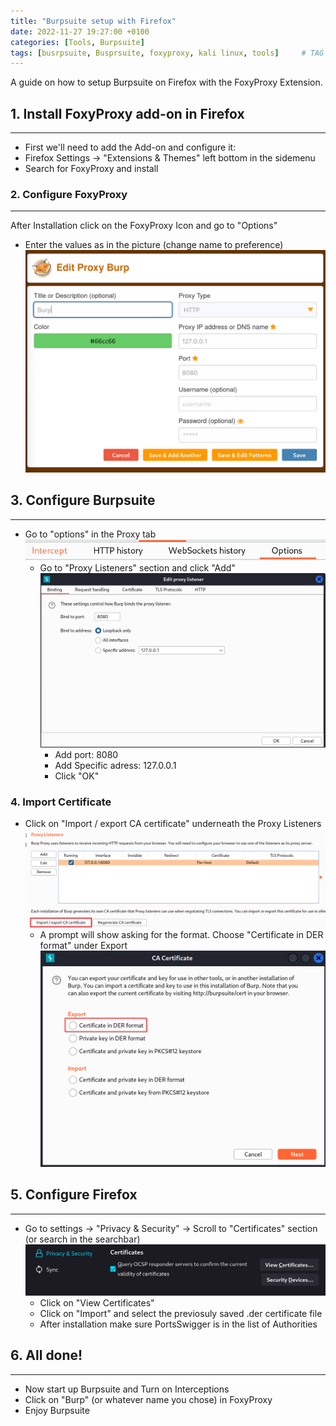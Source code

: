```yaml
---
title: "Burpsuite setup with Firefox"
date: 2022-11-27 19:27:00 +0100
categories: [Tools, Burpsuite]
tags: [busrpsuite, Busprsuite, foxyproxy, kali linux, tools]     # TAG names should always be lowercase
---
```


A guide on how to setup Burpsuite on Firefox with the FoxyProxy Extension.

## 1. Install FoxyProxy add-on in Firefox 
<hr>

- First we'll need to add the Add-on and configure it:<br>
- Firefox Settings -> "Extensions & Themes" left bottom in the sidemenu <br>
- Search for FoxyProxy and install

### 2. Configure FoxyProxy
<hr>

After Installation click on the FoxyProxy Icon and go to "Options"
- Enter the values as in the picture (change name to preference)
    ![FoxyProxy options](/assets/img/post-images/foxyproxy.png)
   


## 3. Configure Burpsuite
<hr>

- Go to "options" in the Proxy tab
![FoxyProxy options](/assets/img/post-images/burpsuiteproxyoptions.png)
    - Go to "Proxy Listeners" section and click "Add"
        ![FoxyProxy options](/assets/img/post-images/burpsuiteoptions.png)
        - Add port: 8080
        - Add Specific adress: 127.0.0.1
        - Click "OK"

### 4. Import Certificate
-  Click on "Import / export CA certificate" underneath the Proxy Listeners
    ![FoxyProxy options](/assets/img/post-images/burpsuiteoptionsCA.png)
    - A prompt will show asking for the format. Choose "Certificate in DER format" under Export
    ![FoxyProxy options](/assets/img/post-images/burpsuiteoptionsDER.png)

## 5. Configure Firefox
<hr>

- Go to settings -> "Privacy & Security" -> Scroll to "Certificates" section (or search in the searchbar)
    ![FoxyProxy options](/assets/img/post-images/firefoxCA.png)
    - Click on "View Certificates"
    - Click on "Import" and select the previosuly saved .der certificate file
    - After installation make sure PortsSwigger is in the list of Authorities

## 6. All done!
<hr>

- Now start up Burpsuite and Turn on Interceptions
- Click on "Burp" (or whatever name you chose) in FoxyProxy
- Enjoy Burpsuite